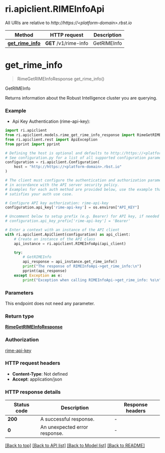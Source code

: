 # ri.apiclient.RIMEInfoApi

All URIs are relative to *http://https://&lt;platform-domain&gt;.rbst.io*

Method | HTTP request | Description
------------- | ------------- | -------------
[**get_rime_info**](RIMEInfoApi.md#get_rime_info) | **GET** /v1/rime-info | GetRIMEInfo


# **get_rime_info**
> RimeGetRIMEInfoResponse get_rime_info()

GetRIMEInfo

Returns information about the Robust Intelligence cluster you are querying.

### Example

* Api Key Authentication (rime-api-key):

```python
import ri.apiclient
from ri.apiclient.models.rime_get_rime_info_response import RimeGetRIMEInfoResponse
from ri.apiclient.rest import ApiException
from pprint import pprint

# Defining the host is optional and defaults to http://https://<platform-domain>.rbst.io
# See configuration.py for a list of all supported configuration parameters.
configuration = ri.apiclient.Configuration(
    host = "http://https://<platform-domain>.rbst.io"
)

# The client must configure the authentication and authorization parameters
# in accordance with the API server security policy.
# Examples for each auth method are provided below, use the example that
# satisfies your auth use case.

# Configure API key authorization: rime-api-key
configuration.api_key['rime-api-key'] = os.environ["API_KEY"]

# Uncomment below to setup prefix (e.g. Bearer) for API key, if needed
# configuration.api_key_prefix['rime-api-key'] = 'Bearer'

# Enter a context with an instance of the API client
with ri.apiclient.ApiClient(configuration) as api_client:
    # Create an instance of the API class
    api_instance = ri.apiclient.RIMEInfoApi(api_client)

    try:
        # GetRIMEInfo
        api_response = api_instance.get_rime_info()
        print("The response of RIMEInfoApi->get_rime_info:\n")
        pprint(api_response)
    except Exception as e:
        print("Exception when calling RIMEInfoApi->get_rime_info: %s\n" % e)
```



### Parameters

This endpoint does not need any parameter.

### Return type

[**RimeGetRIMEInfoResponse**](RimeGetRIMEInfoResponse.md)

### Authorization

[rime-api-key](../README.md#rime-api-key)

### HTTP request headers

 - **Content-Type**: Not defined
 - **Accept**: application/json

### HTTP response details

| Status code | Description | Response headers |
|-------------|-------------|------------------|
**200** | A successful response. |  -  |
**0** | An unexpected error response. |  -  |

[[Back to top]](#) [[Back to API list]](../README.md#documentation-for-api-endpoints) [[Back to Model list]](../README.md#documentation-for-models) [[Back to README]](../README.md)

